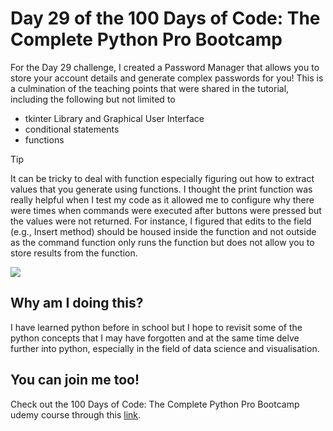 <h1>Day 29 of the 100 Days of Code: The Complete Python Pro Bootcamp</h1>
<p>For the Day 29 challenge, I created a Password Manager that allows you to store your account details and generate complex passwords for you! This is a culmination of the teaching points that were shared in the tutorial, including the following but not limited to</p>
<ul>
  <li>tkinter Library and Graphical User Interface</li>
  <li>conditional statements</li>
  <li>functions</li>
</ul>

> [!TIP]
> It can be tricky to deal with function especially figuring out how to extract values that you generate using functions. I thought the print function was really helpful when I test my code as it allowed me to configure why there were times when commands were executed after buttons were pressed but the values were not returned. For instance, I figured that edits to the field (e.g., Insert method) should be housed inside the function and not outside as the command function only runs the function but does not allow you to store results from the function.
 
<div width = 150px>
  <img src="password_manager.gif"/>
</div>

<h2>Why am I doing this?</h2>
<p>I have learned python before in school but I hope to revisit some of the python concepts that I may have forgotten and at the same time delve further into python, especially in the field of data science and visualisation.</p>

<h2>You can join me too!</h2>
<p> Check out the 100 Days of Code: The Complete Python Pro Bootcamp udemy course through this <a href="https://www.udemy.com/course/100-days-of-code/">link</a>.</p>
